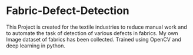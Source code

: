 # Fabric-Defect-Detection
This Project is created for the textile industries to reduce manual work and to
automate the task of detection of various defects in fabrics.
My own Image dataset of fabrics has been collected. Trained using OpenCV
and deep learning in python.
